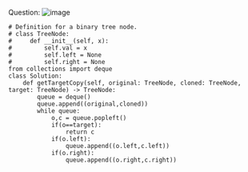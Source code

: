 Question:
![image](https://github.com/abhyudaya12/Data_Structures_Algorithms/assets/28287783/19d9212c-c0c3-4184-88fb-76fdce8c64ac)


```
# Definition for a binary tree node.
# class TreeNode:
#     def __init__(self, x):
#         self.val = x
#         self.left = None
#         self.right = None
from collections import deque
class Solution:
    def getTargetCopy(self, original: TreeNode, cloned: TreeNode, target: TreeNode) -> TreeNode:
        queue = deque()
        queue.append((original,cloned))
        while queue:
            o,c = queue.popleft()
            if(o==target):
                return c
            if(o.left):
                queue.append((o.left,c.left))
            if(o.right):
                queue.append((o.right,c.right))
```
